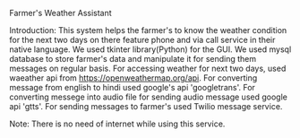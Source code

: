 Farmer's Weather Assistant

Introduction:
This system helps the farmer's to know the weather condition for the next two days on there feature phone and via call service in their native language.
We used tkinter library(Python) for the GUI.
We used mysql database to store farmer's data and manipulate it for sending them messages on regular basis.
For accessing weather for next two days, used waeather api from https://openweathermap.org/api.
For converting message from english to hindi used google's api 'googletrans'.
For converting messege into audio file for sending audio message used google api 'gtts'.
For sending messages to farmer's used Twilio message service.

Note: There is no need of internet while using this service.
